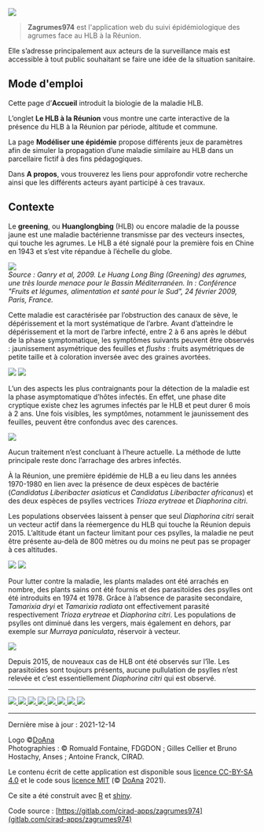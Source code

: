 
<img src="logo-zagrumes974.png" id="logo"> 

> **Zagrumes974** est l'application web du suivi épidémiologique des agrumes face au HLB à la Réunion.

Elle s’adresse principalement aux acteurs de la surveillance mais est accessible à tout public souhaitant se faire une idée de la situation sanitaire.

## Mode d'emploi

Cette page d’**Accueil** introduit la biologie de la maladie HLB.


L’onglet **Le HLB à la Réunion** vous montre une carte interactive de la présence du HLB à la
Réunion par période, altitude et commune.


La page **Modéliser une épidémie** propose différents jeux de paramètres afin de simuler la
propagation d’une maladie similaire au HLB dans un parcellaire fictif à des fins pédagogiques.


Dans **A propos**, vous trouverez les liens pour approfondir votre recherche ainsi que les différents
acteurs ayant participé à ces travaux.



## Contexte

Le **greening**, ou **Huanglongbing** (HLB) ou encore maladie de la pousse jaune est une maladie bactérienne transmisse par des vecteurs insectes, qui touche les agrumes. Le HLB a été signalé pour la première fois en Chine en 1943 et s’est vite répandue à l’échelle du globe.

<p class="center">
  <img src="carte.jpg" class="responsive-img">
  <br>
  <em> Source : Ganry et al, 2009. Le Huang Long Bing (Greening) des agrumes, une très lourde menace pour le Bassin Méditerranéen. In : Conférence "Fruits et légumes, alimentation et santé pour le Sud", 24 février 2009, Paris, France.</em> 
</p>

Cette maladie est caractérisée par l’obstruction des canaux de sève, le dépérissement et la mort systématique de l’arbre.
Avant d’atteindre le dépérissement et la mort de l’arbre infecté, entre 2 à 6 ans après le début de la phase symptomatique, les symptômes suivants peuvent être observés : jaunissement asymétrique des feuilles et *flushs* : fruits asymétriques de petite taille et à coloration inversée avec des graines avortées.

<p class="center">
  <img src="symptomes.png" class="responsive-img-600"> 
  <img src="coupe.png" class="responsive-img-600"> 
</p>

L’un des aspects les plus contraignants pour la détection de la maladie est la phase asymptomatique d’hôtes infectés. 
En effet, une phase dite cryptique existe chez les agrumes infectés par le HLB et peut durer 6 mois à 2 ans. 
Une fois visibles, les symptômes, notamment le jaunissement des feuilles, peuvent être confondus avec des carences. 

<p class="center">
  <img src="arbre-malade.png" class="responsive-img"> 
</p>

Aucun traitement n’est concluant à l’heure actuelle. La méthode de lutte principale reste donc l’arrachage des arbres infectés.

À la Réunion, une première épidémie de HLB a eu lieu dans les années 1970-1980 en lien avec la présence de deux espèces de bactérie (*Candidatus Liberibacter asiaticus* et *Candidatus Liberibacter africanus*) et des deux espèces de psylles vectrices *Trioza erytreae* et *Diaphorina citri*.

Les populations observées laissent à penser que seul *Diaphorina citri* serait un vecteur actif dans la réemergence du HLB qui touche la Réunion depuis 2015. 
L’altitude étant un facteur limitant pour ces psylles, la maladie ne peut être présente au-delà de 800 mètres ou du moins ne peut pas se propager à ces altitudes.

<p class="center">
  <img src="psylle.png" class="responsive-img"> 
  <img src="psylle2.jpg" class="responsive-img">
</p>


Pour lutter contre la maladie, les plants malades ont été arrachés en nombre, des plants sains ont été fournis et des parasitoïdes des psylles ont été introduits en 1974 et 1978. Grâce à l’absence de parasite secondaire, *Tamarixia dryi* et *Tamarixia radiata* ont effectivement parasité respectivement *Trioza erytreae* et *Diaphorina citri*. Les populations de psylles ont diminué dans les vergers, mais également en dehors, par exemple sur *Murraya paniculata*, réservoir à vecteur. 

<p class="center">
  <img src="parasitoide.png" class="responsive-img">
</p>


Depuis 2015, de nouveaux cas de HLB ont été observés sur l’île. Les parasitoïdes sont toujours présents, aucune pullulation de psylles n’est relevée et c’est essentiellement *Diaphorina citri* qui est observé.





***

[<img src="logo-cirad.jpg" class="logo-10"> ](https://www.cirad.fr/)
[<img src="logo-anses.jpg" class="logo-10"> ](https://www.anses.fr/fr)
[<img src="logo-inrae.png" class="logo-10"> ](https://www.inrae.fr/)
[<img src="logo-fdgdon.jpg" class="logo-10"> ](http://www.fdgdon974.fr)
[<img src="logo-departement-reunion.jpg" class="logo-10"> ](https://www.departement974.fr/)
[<img src="logo-region-reunion.png" class="logo-10"> ](https://regionreunion.com/)
[<img src="logo-ministere-agriculture.jpg" class="logo-10"> ](https://agriculture.gouv.fr/)
[<img src="logo-eu.jpg" class="logo-10"> ](https://europa.eu/european-union/index_en)

*** 

Dernière mise à jour : 2021-12-14

Logo ©[DoAna](https://doana-r.com)  
Photographies : © Romuald Fontaine, FDGDON ; Gilles Cellier et Bruno Hostachy, Anses ; Antoine Franck, CIRAD.

Le contenu écrit de cette application est disponible sous [licence CC-BY-SA 4.0](https://creativecommons.org/licenses/by-sa/4.0/) et le code sous [licence MIT](https://mit-license.org/) (© [DoAna](https://www.doana-r.com/) 2021).

Ce site a été construit avec [R](https://www.r-project.org/) et [shiny](https://shiny.rstudio.com/).

Code source : [https://gitlab.com/cirad-apps/zagrumes974](gitlab.com/cirad-apps/zagrumes974)




